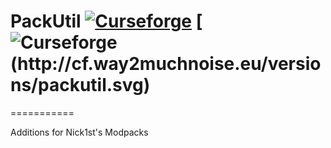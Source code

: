 
# PackUtil [![Curseforge](http://cf.way2muchnoise.eu/full_packutil_downloads.svg)](https://www.curseforge.com/minecraft/mc-mods/packutil) [![Curseforge (http://cf.way2muchnoise.eu/versions/packutil.svg)](https://www.curseforge.com/minecraft/mc-mods/packutil)
===========

Additions for Nick1st's Modpacks

